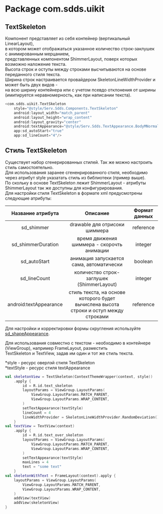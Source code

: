 # Package com.sdds.uikit

## TextSkeleton

Компонент представляет из себя контейнер (вертикальный LinearLayout),  
в котором может отображаться указанное количество строк-заклушек с анимированным мерцанием,  
представленных компонентом ShimmerLayout, поверх которых возможно наложение текста.  
Высота строк и оступы между строками высчитываются на основе переданного стиля текста.  
Ширина строк настраивается провайдером SkeletonLineWidthProvider и может быть двух видов -  
на всю ширину контейнера или с учетом псевдо отклонения от ширины (имитируется неравномерность, как при написании текста).

```kotlin
<com.sdds.uikit.TextSkeleton
    style="@style/Serv.Sdds.Components.TextSkeleton"
    android:layout_width="match_parent"
    android:layout_height="wrap_content"
    android:layout_gravity="center"
    android:textAppearance="@style/Serv.Sdds.TextAppearance.BodyMNormal"
    app:sd_autoStart="true"
    app:sd_lineCount="4"/>
```

## Стиль TextSkeleton

Существует набор сгенерированных стилей. Так же можно настроить стиль самостоятельно.  
Для использования заранее сгененрированного стиля, необходимо через атрибут style указатать стиль из библиотеки (пример выше).  
По скольку в основе TextSkeleton лежит ShimmerLayout - атрибуты ShimmerLayout так же доступны для конфигурирования.  
Для настройки стиля TextSkeleton в формате xml предусмотрены следующие атрибуты:

|Название атрибута|Описание|Формат данных|
|:-:|:-:|:-:|
|sd_shimmer|drawable для отрисоки шиммера|reference|
|sd_shimmerDuration|время движения шиммера - скорочть анимации|integer|
|sd_autoStart|анимация запускается сама, автоматически|boolean|
|sd_lineCount|количество строк-заглушек (ShimmerLayout)|integer|
|android:textAppearance|стиль текста, на основе которого будет вычислена высота строки и оступ между строками|reference|

Для настройки и корректировки формы скругления используйте [sd_shapeAppearance](./ShapeAppearance.md#sd_shapeappearance).  

Для использования совместно с текстом - необходимо в контейнере (ViewGroup), например FrameLayout, разместить  
TextSkeleton и TextView, задав им один и тот же стиль текста.  

*style - ресурс оверлэй стиля TextSkeleton  
*textStyle - ресурс стиля textAppearance

```kotlin
val skeletonView = TextSkeleton(ContextThemeWrapper(context, style))
    .apply {
        id = R.id.text_skeleton
        layoutParams = ViewGroup.LayoutParams(
            ViewGroup.LayoutParams.MATCH_PARENT,
            ViewGroup.LayoutParams.WRAP_CONTENT,
        )
        setTextAppearance(textStyle)
        lineCount = 4
        lineWidthProvider = SkeletonLineWidthProvider.RandomDeviation()
    }
val textView = TextView(context)
    .apply {
        id = R.id.text_over_skeleton
        layoutParams = ViewGroup.LayoutParams(
            ViewGroup.LayoutParams.MATCH_PARENT,
            ViewGroup.LayoutParams.WRAP_CONTENT,
        )
        setTextAppearance(textStyle)
        maxLines = 4
        text = "some text"
    }
val skeletonWithText = FrameLayout(context).apply {
    layoutParams = ViewGroup.LayoutParams(
        ViewGroup.LayoutParams.MATCH_PARENT,
        ViewGroup.LayoutParams.WRAP_CONTENT,
    )
    addView(textView)
    addView(skeletonView)
}
```
